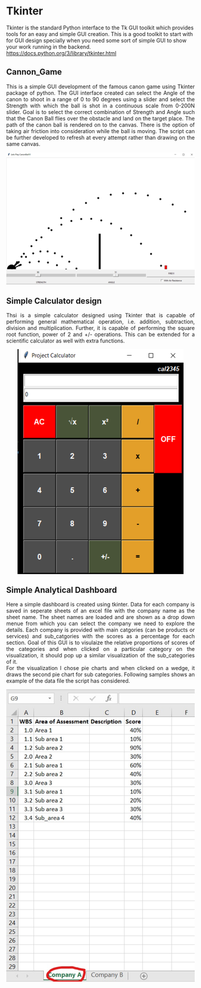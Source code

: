 # Tkinter
Tkinter is the standard Python interface to the Tk GUI toolkit which provides tools for an easy and simple GUI creation. This is a good toolkit to start with for GUI design specially when you need some sort of simple GUI to show your work running in the backend. <https://docs.python.org/3/library/tkinter.html>


## Cannon_Game
<p align="justify">
  This is a simple GUI development of the famous canon game using Tkinter package of python. The GUI interface created can select the Angle of the canon to shoot in a range of 0 to 90 degrees using a slider and select the Strength with which the ball is shot in a continuous scale from 0-200N slider. 
Goal is to select the correct combination of Strength and Angle such that the Canon Ball flies over the obstacle and land on the target place. The path of the canon ball is rendered on to the canvas. There is the option of taking air friction into consideration while the ball is moving. 
The script can be further developed to refresh at every attempt rather than drawing on the same canvas. 
 </p>
<p align="center">
  <img src="images/CanonBall_GUI.png">
</p>

## Simple Calculator design
<p align="justify">
Thsi is a simple calculator designed using Tkinter that is capable of performing general mathematical operation, i.e. addition, subtraction, division and multiplication. Further, it is capable of performing the square root function, power of 2 and +/- operations. This can be extended for a scientific calculator as well with extra functions. 
</p>

<p align="center">
  <img src="images/calculator_GUI.png" align="center">
</p>

## Simple Analytical Dashboard
<p align="justify">
Here a simple dashboard is created using tkinter. Data for each company is saved in seperate sheets of an excel file with the company name as the sheet name. The sheet names are loaded and are shown as a drop down menue from which you can select the company we need to explore the details. Each company is provided with main catgories (can be products or services) and sub_catgories with the scores as a percentage for each section. Goal of this GUI is to visulaize the relative proportions of scores of the categories and when clicked on a particular category on the visualization, it should pop up a similar visualization of the sub_categories of it. <br/>
For the visualization I chose pie charts and when clicked on a wedge, it draws the second pie chart for sub categories. Following samples shows an example of the data file the script has considered. 
</p>
<img src="images/CompanyA.jpg"> <img src="images/CompanyB.jpg" align="right>
